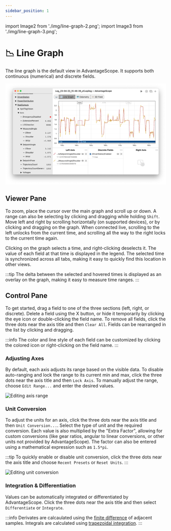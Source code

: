 ```yaml
---
sidebar_position: 1
---
```


import Image2 from './img/line-graph-2.png';
import Image3 from './img/line-graph-3.png';

# 📉 Line Graph

The line graph is the default view in AdvantageScope. It supports both continuous (numerical) and discrete fields.

![Line graph demo](./img/line-graph-1.png)

## Viewer Pane

To zoom, place the cursor over the main graph and scroll up or down. A range can also be selecting by clicking and dragging while holding `Shift`. Move left and right by scrolling horizontally (on supported devices), or by clicking and dragging on the graph. When connected live, scrolling to the left unlocks from the current time, and scrolling all the way to the right locks to the current time again.

Clicking on the graph selects a time, and right-clicking deselects it. The value of each field at that time is displayed in the legend. The selected time is synchronized across all tabs, making it easy to quickly find this location in other views.

:::tip
The delta between the selected and hovered times is displayed as an overlay on the graph, making it easy to measure time ranges.
:::

## Control Pane

To get started, drag a field to one of the three sections (left, right, or discrete). Delete a field using the X button, or hide it temporarily by clicking the eye icon or double-clicking the field name. To remove all fields, click the three dots near the axis title and then `Clear All`. Fields can be rearranged in the list by clicking and dragging.

:::info
The color and line style of each field can be customized by clicking the colored icon or right-clicking on the field name.
:::

### Adjusting Axes

By default, each axis adjusts its range based on the visible data. To disable auto-ranging and lock the range to its current min and max, click the three dots near the axis title and then `Lock Axis`. To manually adjust the range, choose `Edit Range...` and enter the desired values.

<img src={Image2} alt="Editing axis range" height="250" />

### Unit Conversion

To adjust the units for an axis, click the three dots near the axis title and then `Unit Conversion...`. Select the type of unit and the required conversion. Each value is also multiplied by the "Extra Factor", allowing for custom conversions (like gear ratios, angular to linear conversions, or other units not provided by AdvantageScope). The factor can also be entered using a mathematical expression such as `1.5*pi`.

:::tip
To quickly enable or disable unit conversion, click the three dots near the axis title and choose `Recent Presets` or `Reset Units`.
:::

<img src={Image3} alt="Editing unit conversion" height="250" />

### Integration & Differentiation

Values can be automatically integrated or differentiated by AdvantageScope. Click the three dots near the axis title and then select `Differentiate` or `Integrate`.

:::info
Derivates are calcaulated using the [finite difference](https://en.wikipedia.org/wiki/Finite_difference) of adjacent samples. Integrals are calculated using [trapezoidal integration](https://en.wikipedia.org/wiki/Trapezoidal_rule).
:::
